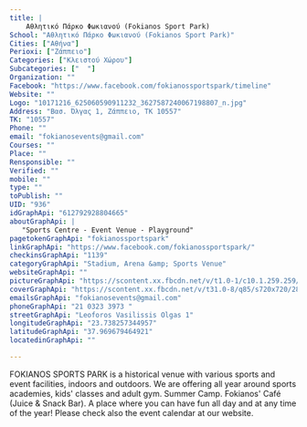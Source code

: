 ```yaml
---
title: |
    Αθλητικό Πάρκο Φωκιανού (Fokianos Sport Park)
School: "Αθλητικό Πάρκο Φωκιανού (Fokianos Sport Park)"
Cities: ["Αθήνα"]
Perioxi: ["Ζάππειο"]
Categories: ["Κλειστού Χώρου"]
Subcategories: ["  "]
Organization: ""
Facebook: "https://www.facebook.com/fokianossportspark/timeline"
Website: ""
Logo: "10171216_625060590911232_3627587240067198807_n.jpg"
Address: "Βασ. Όλγας 1, Ζάππειο, ΤΚ 10557"
TK: "10557"
Phone: ""
email: "fokianosevents@gmail.com"
Courses: ""
Place: ""
Rensponsible: ""
Verified: ""
mobile: ""
type: ""
toPublish: ""
UID: "936"
idGraphApi: "612792928804665"
aboutGraphApi: | 
   "Sports Centre - Event Venue - Playground"
pagetokenGraphApi: "fokianossportspark"
linkGraphApi: "https://www.facebook.com/fokianossportspark/"
checkinsGraphApi: "1139"
categoryGraphApi: "Stadium, Arena &amp; Sports Venue"
websiteGraphApi: ""
pictureGraphApi: "https://scontent.xx.fbcdn.net/v/t1.0-1/c10.1.259.259/s50x50/10420227_724424580974832_2121375356743034728_n.jpg?oh=5183f0a250bac4ca95cf62286275e650&amp;oe=5B4E0B04"
coverGraphApi: "https://scontent.xx.fbcdn.net/v/t31.0-8/q85/s720x720/28515215_1609115642505717_5992514650910855758_o.jpg?oh=5fe75587a1e2cb0f39599ebb160d8f2a&amp;oe=5B399B54"
emailsGraphApi: "fokianosevents@gmail.com"
phoneGraphApi: "21 0323 3973 "
streetGraphApi: "Leoforos Vasilissis Olgas 1"
longitudeGraphApi: "23.738257344957"
latitudeGraphApi: "37.969679464921"
locatedinGraphApi: ""

---
```


FOKIANOS SPORTS PARK is a historical venue with various sports and event facilities, indoors and outdoors. We are offering all year around sports academies, kids&#39; classes and adult gym. Summer Camp. Fokianos&#39; Café (Juice &amp; Snack Bar). A place where you can have fun all day and at any time of the year! Please check also the event calendar at our website.

